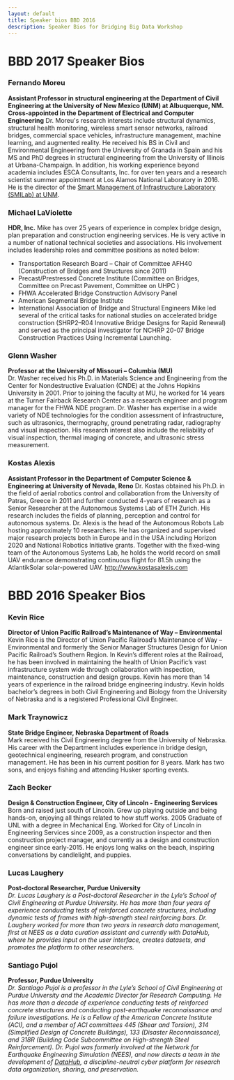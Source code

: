 ```yaml
---
layout: default
title: Speaker bios BBD 2016
description: Speaker Bios for Bridging Big Data Workshop
---
```


# BBD 2017 Speaker Bios

### Fernando Moreu

**Assistant Professor in structural engineering at the Department of Civil Engineering at the University of New Mexico (UNM) at Albuquerque, NM. Cross-appointed in the Department of Electrical and Computer Engineering**
Dr. Moreu's research interests include structural dynamics, structural health monitoring, wireless smart sensor networks, railroad bridges, commercial space vehicles, infrastructure management, machine learning, and augmented reality. He received his BS in Civil and Environmental Engineering from the University of Granada in Spain and his MS and PhD degrees in structural engineering from the University of Illinois at Urbana-Champaign. In addition, his working experience beyond academia includes ESCA Consultants, Inc. for over ten years and a research scientist summer appointment at Los Alamos National Laboratory in 2016. He is the director of the [Smart Management of Infrastructure Laboratory (SMILab) at UNM](http://smilab.unm.edu/).

### Michael LaViolette
**HDR, Inc.**
Mike has over 25 years of experience in complex bridge design, plan preparation and construction engineering services. He is very active in a number of national technical societies and associations.  His involvement includes leadership roles and committee positions as noted below:
- Transportation Research Board – Chair of Committee AFH40 (Construction of Bridges and Structures since 2011)
- Precast/Prestressed Concrete Institute (Committee on Bridges, Committee on Precast Pavement, Committee on UHPC )
- FHWA Accelerated Bridge Construction Advisory Panel
- American Segmental Bridge Institute
- International Association of Bridge and Structural Engineers
Mike led several of the critical tasks for national studies on accelerated bridge construction (SHRP2–R04 Innovative Bridge Designs for Rapid Renewal) and served as the principal investigator for NCHRP 20-07 Bridge Construction Practices Using Incremental Launching.  

### Glenn Washer
**Professor at the University of Missouri – Columbia (MU)**  
Dr. Washer received his Ph.D. in Materials Science and Engineering from the Center for Nondestructive Evaluation (CNDE) at the Johns Hopkins University in 2001.  Prior to joining the faculty at MU, he worked for 14 years at the Turner Fairback Research Center as a research engineer and program manager for the FHWA NDE program.  Dr. Washer has expertise in a wide variety of NDE technologies for the condition assessment of infrastructure, such as ultrasonics, thermography, ground penetrating radar, radiography and visual inspection.  His research interest also include the reliability of visual inspection, thermal imaging of concrete, and ultrasonic stress measurement.


### Kostas Alexis
**Assistant Professor in the Department of Computer Science \& Engineering at University of Nevada, Reno**
Dr. Kostas obtained his Ph.D. in the field of aerial robotics control and collaboration from the University of Patras, Greece in 2011 and further conducted 4-years of research as a Senior Researcher at the Autonomous Systems Lab of ETH Zurich. His research includes the fields of planning, perception and control for autonomous systems. Dr. Alexis is the head of the Autonomous Robots Lab hosting approximately $10$ researchers. He has organized and supervised major research projects both in Europe and in the USA including Horizon 2020 and National Robotics Initiative grants. Together with the fixed-wing team of the Autonomous Systems Lab, he holds the world record on small UAV endurance demonstrating continuous flight for 81.5h using the AtlantikSolar solar-powered UAV. http://www.kostasalexis.com


# BBD 2016 Speaker Bios

### Kevin Rice
**Director of Union Pacific Railroad’s Maintenance of Way – Environmental**  
Kevin Rice is the Director of Union Pacific Railroad’s Maintenance of Way – Environmental and formerly the Senior Manager Structures Design for Union Pacific Railroad’s Southern Region. In Kevin’s different roles at the Railroad, he has been involved in maintaining the health of Union Pacific’s vast infrastructure system wide through collaboration with inspection, maintenance, construction and design groups. Kevin has more than 14 years of experience in the railroad bridge engineering industry. Kevin holds bachelor’s degrees in both Civil Engineering and Biology from the University of Nebraska and is a registered Professional Civil Engineer.

### Mark Traynowicz
**State Bridge Engineer, Nebraska Department of Roads**  
Mark received his Civil Engineering degree from the University of Nebraska.  His career with the Department includes experience in bridge design, geotechnical engineering, research program, and construction management.  He has been in his current position for 8 years.  Mark has two sons, and enjoys fishing and attending Husker sporting events.

### Zach Becker
**Design & Construction Engineer, City of Lincoln - Engineering Services**  
Born and raised just south of Lincoln. Grew up playing outside and being hands-on, enjoying all things related to how stuff works. 2005 Graduate of UNL with a degree in Mechanical Eng. Worked for City of Lincoln in Engineering Services since 2009, as a construction inspector and then construction project manager, and currently as a design and construction engineer since early-2015. He enjoys long walks on the beach, inspiring conversations by candlelight, and puppies.

### Lucas Laughery
**Post-doctoral Researcher, Purdue University**  
_Dr. Lucas Laughery is a Post-doctoral Researcher in the Lyle’s School of Civil Engineering at Purdue University. He has more than four years of experience conducting tests of reinforced concrete structures, including dynamic tests of frames with high-strength steel reinforcing bars. Dr. Laughery worked for more than two years in research data management, first at NEES as a data curation assistant and currently with DataHub, where he provides input on the user interface, creates datasets, and promotes the platform to other researchers._

### Santiago Pujol
**Professor, Purdue University**  
_Dr. Santiago Pujol is a professor in the Lyle’s School of Civil Engineering at Purdue University and the Academic Director for Research Computing. He has more than a decade of experience conducting tests of reinforced concrete structures and conducting post-earthquake reconnaissance and failure investigations. He is a Fellow of the American Concrete Institute (ACI), and a member of ACI committees 445 (Shear and Torsion), 314 (Simplified Design of Concrete Buildings), 133 (Disaster Reconnaissance), and 318R (Building Code Subcommittee on High-strength Steel Reinforcement). Dr. Pujol was formerly involved at the Network for Earthquake Engineering Simulation (NEES), and now directs a team in the development of [DataHub](http://datacenterhub.org), a discipline-neutral cyber platform for research data organization, sharing, and preservation._

